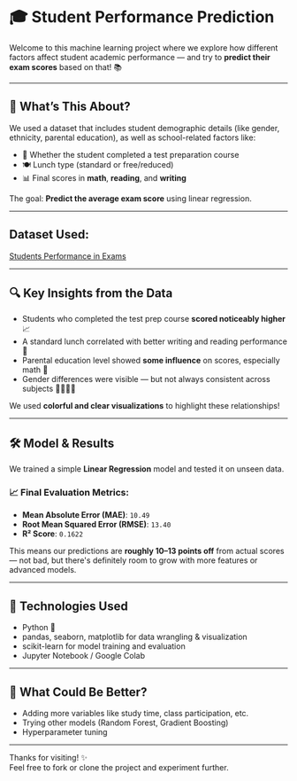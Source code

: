 # 🎓 Student Performance Prediction

Welcome to this machine learning project where we explore how different factors affect student academic performance — and try to **predict their exam scores** based on that! 📚

---

## 🧠 What’s This About?

We used a dataset that includes student demographic details (like gender, ethnicity, parental education), as well as school-related factors like:
- 🧪 Whether the student completed a test preparation course
- 🍽️ Lunch type (standard or free/reduced)
- 📊 Final scores in **math**, **reading**, and **writing**

The goal: **Predict the average exam score** using linear regression.

---

## Dataset Used:

[Students Performance in Exams](https://www.kaggle.com/datasets/spscientist/students-performance-in-exams)

---

## 🔍 Key Insights from the Data

- Students who completed the test prep course **scored noticeably higher** 📈
- A standard lunch correlated with better writing and reading performance 🍱
- Parental education level showed **some influence** on scores, especially math 🧠
- Gender differences were visible — but not always consistent across subjects 👩‍🎓👨‍🎓

We used **colorful and clear visualizations** to highlight these relationships!

---

## 🛠️ Model & Results

We trained a simple **Linear Regression** model and tested it on unseen data.

### 📈 Final Evaluation Metrics:
- **Mean Absolute Error (MAE)**: `10.49`
- **Root Mean Squared Error (RMSE)**: `13.40`
- **R² Score**: `0.1622`

This means our predictions are **roughly 10–13 points off** from actual scores — not bad, but there's definitely room to grow with more features or advanced models.

---

## 💼 Technologies Used

- Python 🐍
- pandas, seaborn, matplotlib for data wrangling & visualization
- scikit-learn for model training and evaluation
- Jupyter Notebook / Google Colab

---

## 🤔 What Could Be Better?

- Adding more variables like study time, class participation, etc.
- Trying other models (Random Forest, Gradient Boosting)
- Hyperparameter tuning

---

Thanks for visiting! ✨  
Feel free to fork or clone the project and experiment further.


